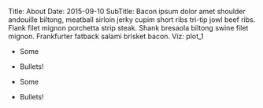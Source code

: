 Title: About
Date: 2015-09-10
SubTitle: Bacon ipsum dolor amet shoulder andouille biltong, meatball sirloin jerky cupim short ribs tri-tip jowl beef ribs. Flank filet mignon porchetta strip steak. Shank bresaola biltong swine filet mignon. Frankfurter fatback salami brisket bacon.
Viz: plot_1

* Some
* Bullets!

* Some
* Bullets!
